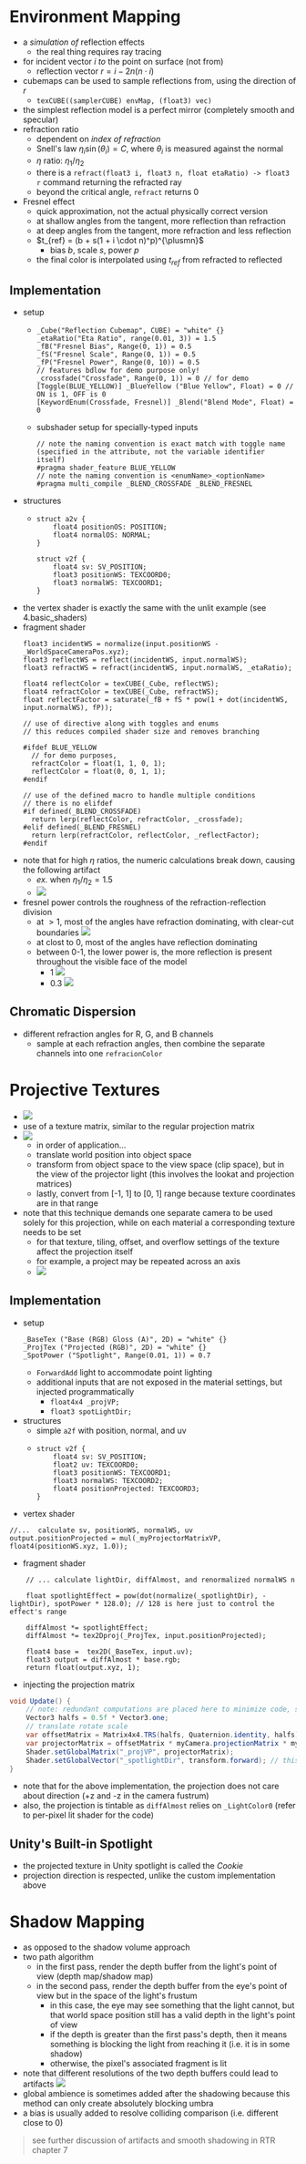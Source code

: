 # Environment Mapping
- a *simulation of* reflection effects
  - the real thing requires ray tracing
- for incident vector $i$ *to* the point on surface (not from)
  - reflection vector $r = i - 2n(n \cdot i)$
- cubemaps can be used to sample reflections from, using the direction of $r$
  - `texCUBE((samplerCUBE) envMap, (float3) vec)`
- the simplest reflection model is a perfect mirror (completely smooth and specular)
- refraction ratio
  - dependent on *index of refraction*
  - Snell's law $\eta_i \sin(\theta_i)=C$, where $\theta_i$ is measured against the normal
  - $\eta$ ratio: $\eta_1 / \eta_2$
  - there is a `refract(float3 i, float3 n, float etaRatio) -> float3 r` command returning the refracted ray
  - beyond the critical angle, `refract` returns 0
- Fresnel effect
  - quick approximation, not the actual physically correct version
  - at shallow angles from the tangent, more reflection than refraction
  - at deep angles from the tangent, more refraction and less reflection
  - $t_{ref} = (b + s(1 + i \cdot n)^p)^{\plusmn}$
    - bias $b$, scale $s$, power $p$
  - the final color is interpolated using $t_{ref}$ from refracted to reflected
## Implementation 
- setup
  - ```
    _Cube("Reflection Cubemap", CUBE) = "white" {}
    _etaRatio("Eta Ratio", range(0.01, 3)) = 1.5
    _fB("Fresnel Bias", Range(0, 1)) = 0.5
    _fS("Fresnel Scale", Range(0, 1)) = 0.5
    _fP("Fresnel Power", Range(0, 10)) = 0.5
    // features bdlow for demo purpose only!
    _crossfade("Crossfade", Range(0, 1)) = 0 // for demo
    [Toggle(BLUE_YELLOW)] _BlueYellow ("Blue Yellow", Float) = 0 // ON is 1, OFF is 0
    [KeywordEnum(Crossfade, Fresnel)] _Blend("Blend Mode", Float) = 0
    ```
  - subshader setup for specially-typed inputs
    ```
    // note the naming convention is exact match with toggle name (specified in the attribute, not the variable identifier itself)
    #pragma shader_feature BLUE_YELLOW
    // note the naming convention is <enumName>_<optionName>
    #pragma multi_compile _BLEND_CROSSFADE _BLEND_FRESNEL
    ```
- structures
  - ```
    struct a2v {
        float4 positionOS: POSITION;
        float4 normalOS: NORMAL;
    }

    struct v2f {
        float4 sv: SV_POSITION;
        float3 positionWS: TEXCOORD0;
        float3 normalWS: TEXCOORD1;
    }
    ```
- the vertex shader is exactly the same with the unlit example (see 4.basic_shaders)
- fragment shader
  ```
  float3 incidentWS = normalize(input.positionWS - _WorldSpaceCameraPos.xyz);
  float3 reflectWS = reflect(incidentWS, input.normalWS);
  float3 refractWS = refract(incidentWS, input.normalWS, _etaRatio);

  float4 reflectColor = texCUBE(_Cube, reflectWS);
  float4 refractColor = texCUBE(_Cube, refractWS);
  float reflectFactor = saturate(_fB + fS * pow(1 + dot(incidentWS, input.normalWS), fP));

  // use of directive along with toggles and enums
  // this reduces compiled shader size and removes branching

  #ifdef BLUE_YELLOW
    // for demo purposes, 
    refractColor = float(1, 1, 0, 1);
    reflectColor = float(0, 0, 1, 1);
  #endif

  // use of the defined macro to handle multiple conditions
  // there is no elifdef
  #if defined(_BLEND_CROSSFADE)
    return lerp(reflectColor, refractColor, _crossfade);
  #elif defined(_BLEND_FRESNEL)
    return lerp(refractColor, reflectColor, _reflectFactor);
  #endif
  ```
- note that for high $\eta$ ratios, the numeric calculations break down, causing the following artifact
  - *ex.* when $\eta_1 / \eta_2 = 1.5$
  - ![](../res/ECE4795/25.1.png)
- fresnel power controls the roughness of the refraction-reflection division
  - at $>1$, most of the angles have refraction dominating, with clear-cut boundaries
    ![](../res/ECE4795/25.3.png)
  - at clost to 0, most of the angles have reflection dominating
  - between 0-1, the lower power is, the more reflection is present throughout the visible face of the model
    - 1
    ![](../res/ECE4795/25.4.png)
    - 0.3
    ![](../res/ECE4795/25.5.png)
## Chromatic Dispersion
- different refraction angles for R, G, and B channels
  - sample at each refraction angles, then combine the separate channels into one `refracionColor`

# Projective Textures
- ![](../res/ECE4795/26.1.png)
- use of a texture matrix, similar to the regular projection matrix
- ![](../rest/../res/ECE4795/26.2.png)
  - in order of application...
  - translate world position into object space
  - transform from object space to the view space (clip space), but in the view of the projector light (this involves the lookat and projection matrices)
  - lastly, convert from [-1, 1] to [0, 1] range because texture coordinates are in that range
- note that this technique demands one separate camera to be used solely for this projection, while on each material a corresponding texture needs to be set
  - for that texture, tiling, offset, and overflow settings of the texture affect the projection itself
  - for example, a project may be repeated across an axis
  - ![](../res/ECE4795/26.3.png)

## Implementation
- setup
  ```
  _BaseTex ("Base (RGB) Gloss (A)", 2D) = "white" {}
  _ProjTex ("Projected (RGB)", 2D) = "white" {}
  _SpotPower ("Spotlight", Range(0.01, 1)) = 0.7
  ```
  - `ForwardAdd` light to accommodate point lighting
  - additional inputs that are not exposed in the material settings, but injected programmatically
    - `float4x4 _projVP;`
    - `float3 spotLightDir;`
- structures
  - simple `a2f` with position, normal, and uv
  - ```
    struct v2f {
        float4 sv: SV_POSITION;
        float2 uv: TEXCOORD0;
        float3 positionWS: TEXCOORD1;
        float3 normalWS: TEXCOORD2;
        float4 positionProjected: TEXCOORD3;
    }
    ```
- vertex shader
```
//...  calculate sv, positionWS, normalWS, uv
output.positionProjected = mul(_myProjectorMatrixVP, float4(positionWS.xyz, 1.0));
```
- fragment shader
```
    // ... calculate lightDir, diffAlmost, and renormalized normalWS n

    float spotlightEffect = pow(dot(normalize(_spotlightDir), -lightDir), spotPower * 128.0); // 128 is here just to control the effect's range

    diffAlmost *= spotlightEffect;
    diffAlmost *= tex2Dproj(_ProjTex, input.positionProjected);

    float4 base =  tex2D(_BaseTex, input.uv);
    float3 output = diffAlmost * base.rgb;
    return float(output.xyz, 1);
```
- injecting the projection matrix
``` c#
void Update() {
    // note: redundant computations are placed here to minimize code, some variables are better left in the instance scope
    Vector3 halfs = 0.5f * Vector3.one;
    // translate rotate scale
    var offsetMatrix = Matrix4x4.TRS(halfs, Quaternion.identity, halfs);
    var projectorMatrix = offsetMatrix * myCamera.projectionMatrix * myCamera.worldToCameraMatrix;
    Shader.setGlobalMatrix("_projVP", projectorMatrix);
    Shader.setGlobalVector("_spotlightDir", transform.forward); // this script is added to the projector camera's gameobject
}
```
- note that for the above implementation, the projection does not care about direction (+z and -z in the camera fustrum)
- also, the projection is tintable as `diffAlmost` relies on `_LightColor0` (refer to per-pixel lit shader for the code)

## Unity's Built-in Spotlight
- the projected texture in Unity spotlight is called the *Cookie*
- projection direction is respected, unlike the custom implementation above

# Shadow Mapping
- as opposed to the shadow volume approach
- two path algorithm
  - in the first pass, render the depth buffer from the light's point of view (depth map/shadow map)
  - in the second pass, render the depth buffer from the eye's point of view but in the space of the light's frustum
    - in this case, the eye may see something that the light cannot, but that world space position still has a valid depth in the light's point of view
    - if the depth is greater than the first pass's depth, then it means something is blocking the light from reaching it (i.e. it is in some shadow)
    - otherwise, the pixel's associated fragment is lit
- note that different resolutions of the two depth buffers could lead to artifacts
  ![](../res/ECE4795/30.1.png)
- global ambience is sometimes added after the shadowing because this method can only create absolutely blocking umbra
- a bias is usually added to resolve colliding comparison (i.e. different close to 0)
> see further discussion of artifacts and smooth shadowing in RTR chapter 7